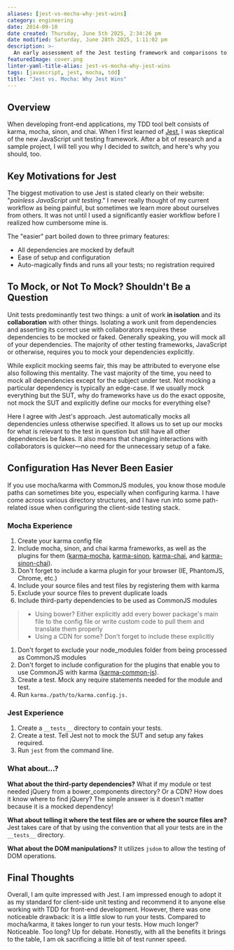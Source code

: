 ```yaml
---
aliases: [jest-vs-mocha-why-jest-wins]
category: engineering
date: 2014-09-10
date created: Thursday, June 5th 2025, 2:34:26 pm
date modified: Saturday, June 28th 2025, 1:11:02 pm
description: >-
  An early assessment of the Jest testing framework and comparisons to mocha/karma.
featuredImage: cover.png
linter-yaml-title-alias: jest-vs-mocha-why-jest-wins
tags: [javascript, jest, mocha, tdd]
title: "Jest vs. Mocha: Why Jest Wins"
---
```


## Overview

When developing front-end applications, my TDD tool belt consists of karma, mocha, sinon, and chai. When I first learned of [Jest](http://facebook.github.io/jest), I was skeptical of the new JavaScript unit testing framework. After a bit of research and a sample project, I will tell you why I decided to switch, and here's why you should, too.

## Key Motivations for Jest

The biggest motivation to use Jest is stated clearly on their website: "_painless JavaScript unit testing_." I never really thought of my current workflow as being painful, but sometimes we learn more about ourselves from others. It was not until I used a significantly easier workflow before I realized how cumbersome mine is.

The "easier" part boiled down to three primary features:

- All dependencies are mocked by default
- Ease of setup and configuration
- Auto-magically finds and runs all your tests; no registration required

## To Mock, or Not To Mock? Shouldn't Be a Question

Unit tests predominantly test two things: a unit of work **in isolation** and its **collaboration** with other things. Isolating a work unit from dependencies and asserting its correct use with collaborators requires these dependencies to be mocked or faked. Generally speaking, you will mock all of your dependencies. The majority of other testing frameworks, JavaScript or otherwise, requires you to mock your dependencies explicitly.

While explicit mocking seems fair, this may be attributed to everyone else also following this mentality. The vast majority of the time, you need to mock all dependencies except for the subject under test. Not mocking a particular dependency is typically an edge-case. If we usually mock everything but the SUT, why do frameworks have us do the exact opposite, not mock the SUT and explicitly define our mocks for everything else?

Here I agree with Jest's approach. Jest automatically mocks all dependencies unless otherwise specified. It allows us to set up our mocks for what is relevant to the test in question but still have all other dependencies be fakes. It also means that changing interactions with collaborators is quicker—no need for the unnecessary setup of a fake.

## Configuration Has Never Been Easier

If you use mocha/karma with CommonJS modules, you know those module paths can sometimes bite you, especially when configuring karma. I have come across various directory structures, and I have run into some path-related issue when configuring the client-side testing stack.

### Mocha Experience

1. Create your karma config file
2. Include mocha, sinon, and chai karma frameworks, as well as the plugins for them ([karma-mocha](https://www.npmjs.org/package/karma-mocha), [karma-sinon](https://www.npmjs.org/package/karma-sinon), [karma-chai](https://www.npmjs.org/package/karma-chai), and [karma-sinon-chai](https://www.npmjs.org/package/karma-sinon-chai)).
3. Don't forget to include a karma plugin for your browser (IE, PhantomJS, Chrome, etc.)
4. Include your source files and test files by registering them with karma
5. Exclude your source files to prevent duplicate loads
6. Include third-party dependencies to be used as CommonJS modules

> - Using bower? Either explicitly add every bower package's main file to the config file or write custom code to pull them and translate them properly
> - Using a CDN for some? Don't forget to include these explicitly

1. Don't forget to exclude your node_modules folder from being processed as CommonJS modules
2. Don't forget to include configuration for the plugins that enable you to use CommonJS with karma ([karma-common-js](https://www.npmjs.org/package/karma-commonjs)).
3. Create a test. Mock any require statements needed for the module and test.
4. Run `karma./path/to/karma.config.js.`

### Jest Experience

1. Create a `__tests__` directory to contain your tests.
2. Create a test. Tell Jest not to mock the SUT and setup any fakes required.
3. Run `jest` from the command line.

### What about…?

**What about the third-party dependencies?** What if my module or test needed jQuery from a bower_components directory? Or a CDN? How does it know where to find jQuery? The simple answer is it doesn't matter because it is a mocked dependency!

**What about telling it where the test files are or where the source files are?** Jest takes care of that by using the convention that all your tests are in the `__tests__` directory.

**What about the DOM manipulations?** It utilizes `jsdom` to allow the testing of DOM operations.

## Final Thoughts

Overall, I am quite impressed with Jest. I am impressed enough to adopt it as my standard for client-side unit testing and recommend it to anyone else working with TDD for front-end development. However, there was one noticeable drawback: it is a little slow to run your tests. Compared to mocha/karma, it takes longer to run your tests. How much longer? Noticeable. Too long? Up for debate. Honestly, with all the benefits it brings to the table, I am ok sacrificing a little bit of test runner speed.
